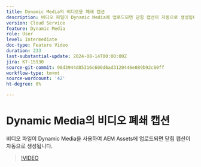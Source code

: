 ```yaml
---
title: Dynamic Media의 비디오용 폐쇄 캡션
description: 비디오 파일이 Dynamic Media에 업로드되면 닫힘 캡션이 자동으로 생성됩니다.
version: Cloud Service
feature: Dynamic Media
role: User
level: Intermediate
doc-type: Feature Video
duration: 233
last-substantial-update: 2024-08-14T00:00:00Z
jira: KT-15930
source-git-commit: 98d3944d85316c600d6ad3120446e089b92c80ff
workflow-type: tm+mt
source-wordcount: '42'
ht-degree: 0%

---
```



# Dynamic Media의 비디오 폐쇄 캡션

비디오 파일이 Dynamic Media을 사용하여 AEM Assets에 업로드되면 닫힘 캡션이 자동으로 생성됩니다.

>[!VIDEO](https://video.tv.adobe.com/v/3432627/?learn=on)
